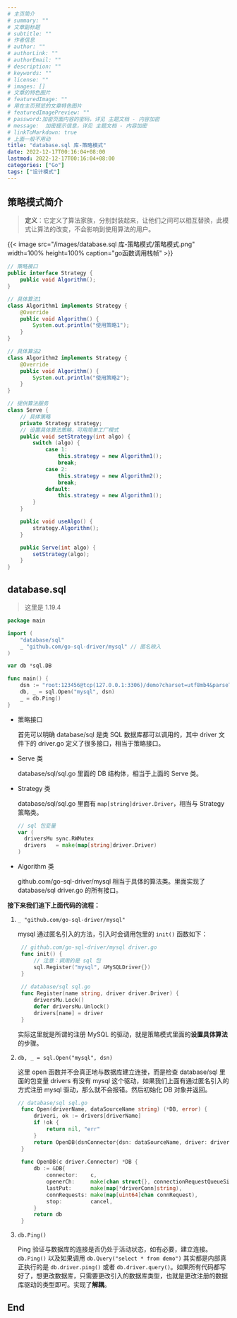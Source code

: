 ```yaml
---
# 主页简介
# summary: ""
# 文章副标题
# subtitle: ""
# 作者信息
# author: ""
# authorLink: ""
# authorEmail: ""
# description: ""
# keywords: ""
# license: ""
# images: []
# 文章的特色图片
# featuredImage: ""
# 用在主页预览的文章特色图片
# featuredImagePreview: ""
# password:加密页面内容的密码，详见 主题文档 - 内容加密
# message:  加密提示信息，详见 主题文档 - 内容加密
# linkToMarkdown: true
# 上面一般不用动
title: "database.sql 库-策略模式"
date: 2022-12-17T00:16:04+08:00
lastmod: 2022-12-17T00:16:04+08:00
categories: ["Go"]
tags: ["设计模式"]
---
```


## 策略模式简介

> **定义**：它定义了算法家族，分别封装起来，让他们之间可以相互替换，此模式让算法的改变，不会影响到使用算法的用户。  

{{< image src="/images/database.sql 库-策略模式/策略模式.png" width=100% height=100% caption="go函数调用栈帧" >}}

```java
// 策略接口
public interface Strategy {
    public void Algorithm();
}

// 具体算法1
class Algorithm1 implements Strategy {
    @Override
    public void Algorithm() {
        System.out.println("使用策略1");
    }
}

// 具体算法2
class Algorithm2 implements Strategy {
    @Override
    public void Algorithm() {
        System.out.println("使用策略2");
    }
}

// 提供算法服务
class Serve {
    // 具体策略
    private Strategy strategy;
    // 设置具体算法策略，可用简单工厂模式
    public void setStrategy(int algo) {
        switch (algo) {
            case 1:
                this.strategy = new Algorithm1();
                break;
            case 2:
                this.strategy = new Algorithm2();
                break;
            default:
                this.strategy = new Algorithm1();
        }
    }

    public void useAlgo() {
        strategy.Algorithm();
    }

    public Serve(int algo) {
        setStrategy(algo);
    }
}
```

## database.sql 

> 这里是 1.19.4

```go
package main

import (
	"database/sql"
	_ "github.com/go-sql-driver/mysql" // 匿名映入
)

var db *sql.DB

func main() {
	dsn := "root:123456@tcp(127.0.0.1:3306)/demo?charset=utf8mb4&parseTime=True"
	db, _ = sql.Open("mysql", dsn)
	_ = db.Ping()
}
```

* 策略接口   
  
  首先可以明确 database/sql 是类 SQL 数据库都可以调用的，其中 driver 文件下的 driver.go 定义了很多接口，相当于策略接口。  

* Serve 类  
  
  database/sql/sql.go 里面的 DB 结构体，相当于上面的 Serve 类。

* Strategy 类

  database/sql/sql.go 里面有 `map[string]driver.Driver`，相当与 Strategy 策略类。

  ```go
  // sql 包变量
  var (
	driversMu sync.RWMutex
	drivers   = make(map[string]driver.Driver)
  )
  ```

* Algorithm 类

  github.com/go-sql-driver/mysql 相当于具体的算法类。里面实现了 database/sql driver.go 的所有接口。


**接下来我们追下上面代码的流程：**  

1. `_ "github.com/go-sql-driver/mysql"`   
   
   mysql 通过匿名引入的方法，引入时会调用包里的  `init()` 函数如下：
   
   ```go
    // github.com/go-sql-driver/mysql driver.go
    func init() {
        // 注意：调用的是 sql 包
	    sql.Register("mysql", &MySQLDriver{})
    }
    
    // database/sql sql.go
    func Register(name string, driver driver.Driver) {
	    driversMu.Lock()
	    defer driversMu.Unlock()
	    drivers[name] = driver
    }
   ```
   
   实际这里就是所谓的注册 MySQL 的驱动，就是策略模式里面的**设置具体算法**的步骤。

2. `db, _ = sql.Open("mysql", dsn)`
   
   这里 open 函数并不会真正地与数据库建立连接，而是检查 database/sql 里面的包变量 drivers 有没有 mysql 这个驱动，如果我们上面有通过匿名引入的方式注册 mysql 驱动，那么就不会报错。然后初始化 DB 对象并返回。
   
   ```go
   // database/sql sql.go
    func Open(driverName, dataSourceName string) (*DB, error) {
	    driveri, ok := drivers[driverName]
    	if !ok {
    		return nil, "err"
    	}
    	return OpenDB(dsnConnector{dsn: dataSourceName, driver: driveri}), nil
    }
    
    func OpenDB(c driver.Connector) *DB {
    	db := &DB{
    		connector:    c,
    		openerCh:     make(chan struct{}, connectionRequestQueueSize),
    		lastPut:      make(map[*driverConn]string),
    		connRequests: make(map[uint64]chan connRequest),
    		stop:         cancel,
    	}
    	return db
    }
   ```
3. `db.Ping()`  
   
   Ping 验证与数据库的连接是否仍处于活动状态，如有必要，建立连接。
   `db.Ping()` 以及如果调用 `db.Query("select * from demo")` 其实都是内部真正执行的是 `db.driver.ping()` 或者 `db.driver.query()`。如果所有代码都写好了，想更改数据库，只需要更改引入的数据库类型，也就是更改注册的数据库驱动的类型即可。实现了**解耦**。
   
## End